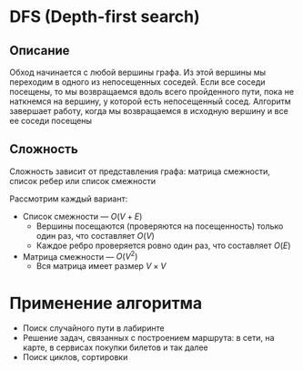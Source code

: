 # DFS (Depth-first search)

## Описание
Обход начинается с любой вершины графа. Из этой вершины мы переходим в одного из непосещенных соседей. Если все соседи посещены, то мы возвращаемся вдоль всего пройденного пути, пока не наткнемся на вершину, у которой есть непосещенный сосед. Алгоритм завершает работу, когда мы возвращаемся в исходную вершину и все ее соседи посещены

## Сложность
Сложность зависит от представления графа: матрица смежности, список ребер или список смежности

Рассмотрим каждый вариант:
- Список смежности — $O(V+E)$
    - Вершины посещаются (проверяются на посещенность) только один раз, что составляет $O(V)$
    - Каждое ребро проверяется ровно один раз, что составляет $O(E)$
- Матрица смежности — $O(V^2)$
    - Вся матрица имеет размер $V\times V$

# Применение алгоритма

- Поиск случайного пути в лабиринте
- Решение задач, связанных с построением маршрута: в сети, на карте, в сервисах покупки билетов и так далее
- Поиск циклов, сортировки
